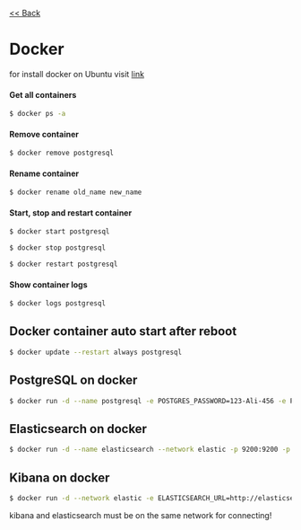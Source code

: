 [<< Back](README.md)

# Docker

for install docker on Ubuntu visit [link](https://docs.docker.com/engine/install/ubuntu/) 

#### Get all containers

```bash
$ docker ps -a
```

#### Remove container

```bash
$ docker remove postgresql
```

#### Rename container

```bash
$ docker rename old_name new_name
```

#### Start, stop and restart container

```bash
$ docker start postgresql
```

```bash
$ docker stop postgresql
```

```bash
$ docker restart postgresql
```

#### Show container logs

```bash
$ docker logs postgresql
```

## Docker container auto start after reboot

```bash
$ docker update --restart always postgresql 
```

## PostgreSQL on docker

```bash
$ docker run -d --name postgresql -e POSTGRES_PASSWORD=123-Ali-456 -e PGDATA=/var/lib/postgresql/data/pgdata -p 5432:5432 -v $HOME/db/postgresql:/var/lib/postgresql/data postgres
```

## Elasticsearch on docker

```bash
$ docker run -d --name elasticsearch --network elastic -p 9200:9200 -p 9300:9300 -e "xpack.security.enabled=false" -e "discovery.type=single-node" docker.elastic.co/elasticsearch/elasticsearch:8.4.1
```

## Kibana on docker

```bash
$ docker run -d --network elastic -e ELASTICSEARCH_URL=http://elasticsearch:9200 -p 5601:5601 kibana:8.4.2
```

kibana and elasticsearch must be on the same network for connecting!

